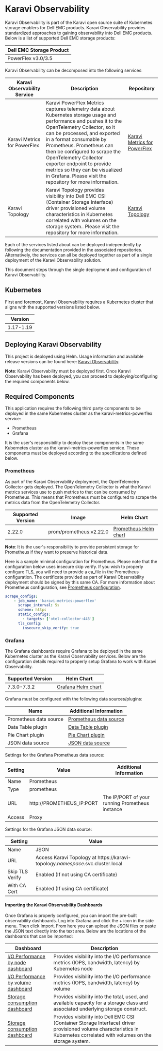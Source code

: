 <!--
Copyright (c) 2020 Dell Inc., or its subsidiaries. All Rights Reserved.

Licensed under the Apache License, Version 2.0 (the "License");
you may not use this file except in compliance with the License.
You may obtain a copy of the License at

    http://www.apache.org/licenses/LICENSE-2.0
-->

# Karavi Observability

Karavi Observability is part of the Karavi open source suite of Kubernetes storage enablers for Dell EMC products. Karavi Observability provides standardized approaches to gaining observability into Dell EMC products.  Below is a list of supported Dell EMC storage products:

| Dell EMC Storage Product   |
| --------- |
| PowerFlex v3.0/3.5 |

Karavi Observability can be decomposed into the following services:

| Karavi Observability Service | Description | Repository |
| --------- | --------- | --------- |
| Karavi Metrics for PowerFlex | Karavi PowerFlex Metrics captures telemetry data about Kubernetes storage usage and performance and pushes it to the OpenTelemetry Collector, so it can be processed, and exported in a format consumable by Prometheus. Prometheus can then be configured to scrape the OpenTelemetry Collector exporter endpoint to provide metrics so they can be visualized in Grafana. Please visit the repository for more information. | [Karavi Metrics for PowerFlex](https://github.com/dell/karavi-metrics-powerflex) |
| Karavi Topology | Karavi Topology provides visibility into Dell EMC CSI (Container Storage Interface) driver provisioned volume characteristics in Kubernetes correlated with volumes on the storage system.. Please visit the repository for more information. | [Karavi Topology](https://github.com/dell/karavi-topology) |

Each of the services listed about can be deployed independently by following the documentation provided in the associated repositories.  Alternatively, the services can all be deployed together as part of a single deployment of the Karavi Observability solution.

This document steps through the single deployment and configuration of Karavi Observability.

## Kubernetes

First and foremost, Karavi Observability requires a Kubernetes cluster that aligns with the supported versions listed below.

| Version   |
| --------- |
| 1.17-1.19 |

## Deploying Karavi Observability

This project is deployed using Helm. Usage information and available release versions can be found here: [Karavi Observability](https://github.com/dell/helm-charts/tree/main/charts/karavi-observability).

**Note**: Karavi Observability must be deployed first.  Once Karavi Observability has been deployed, you can proceed to deploying/configuring the required components below.

## Required Components

This application requires the following third party components to be deployed in the same Kubernetes cluster as the karavi-metrics-powerflex service:

* Prometheus
* Grafana

It is the user's responsibility to deploy these components in the same Kubernetes cluster as the karavi-metrics-powerflex service.  These components must be deployed according to the specifications defined below.

### Prometheus

As part of the Karavi Observability deployment, the OpenTelemetry Collector gets deployed.  The OpenTelemetry Collector is what the Karavi metrics services use to push metrics to that can be consumed by Prometheus.  This means that Prometheus must be configured to scrape the metrics data from the OpenTelemetry Collector.

| Supported Version | Image                   | Helm Chart                                                   |
| ----------------- | ----------------------- | ------------------------------------------------------------ |
| 2.22.0           | prom/prometheus:v2.22.0 | [Prometheus Helm chart](https://github.com/prometheus-community/helm-charts/tree/main/charts/prometheus) |

**Note**: It is the user's responsibility to provide persistent storage for Prometheus if they want to preserve historical data.

Here is a sample minimal configuration for Prometheus. Please note that the configuration below uses insecure skip verify. If you wish to properly configure TLS, you will need to provide a ca_file in the Prometheus configuration. The certificate provided as part of Karavi Observability deployment should be signed by this same CA. For more information about Prometheus configuration, see [Prometheus configuration](https://prometheus.io/docs/prometheus/latest/configuration/configuration/#configuration).

```yaml
scrape_configs:
    - job_name: 'karavi-metrics-powerflex'
      scrape_interval: 5s
      scheme: https
      static_configs:
        - targets: ['otel-collector:443']
      tls_config:
        insecure_skip_verify: true
```

### Grafana

The Grafana dashboards require Grafana to be deployed in the same Kubernetes cluster as the Karavi Observability services.  Below are the configuration details required to properly setup Grafana to work with Karavi Observability.

| Supported Version | Helm Chart                                                |
| ----------------- | --------------------------------------------------------- |
| 7.3.0-7.3.2       | [Grafana Helm chart](https://github.com/grafana/helm-charts/tree/main/charts/grafana) |

Grafana must be configured with the following data sources/plugins:

| Name                   | Additional Information                                                     |
| ---------------------- | -------------------------------------------------------------------------- |
| Prometheus data source | [Prometheus data source](https://grafana.com/docs/grafana/latest/features/datasources/prometheus/)   |
| Data Table plugin      | [Data Table plugin](https://grafana.com/grafana/plugins/briangann-datatable-panel/installation) |
| Pie Chart plugin       | [Pie Chart plugin](https://grafana.com/grafana/plugins/grafana-piechart-panel)                 |
| JSON data source       | [JSON data source](https://grafana.com/grafana/plugins/simpod-json-datasource)                 |

Settings for the Grafana Prometheus data source:

| Setting | Value                     | Additional Information                          |
| ------- | ------------------------- | ----------------------------------------------- |
| Name    | Prometheus                |                                                 |
| Type    | prometheus                |                                                 |
| URL     | http://PROMETHEUS_IP:PORT | The IP/PORT of your running Prometheus instance |
| Access  | Proxy                     |                                                 |

Settings for the Grafana JSON data source:

| Setting             | Value                             |
| ------------------- | --------------------------------- |
| Name                | JSON |
| URL                 | Access Karavi Topology at https://karavi-topology.*namespace*.svc.cluster.local |
| Skip TLS Verify     | Enabled (If not using CA certificate) |
| With CA Cert        | Enabled (If using CA certificate) |

#### Importing the Karavi Observability Dashboards

Once Grafana is properly configured, you can import the pre-built observability dashboards. Log into Grafana and click the + icon in the side menu. Then click Import. From here you can upload the JSON files or paste the JSON text directly into the text area.  Below are the locations of the dashboards that can be imported:

| Dashboard           | Description |
| ------------------- | --------------------------------- |
| [I/O Performance by node dashboard](https://github.com/dell/karavi-metrics-powerflex/blob/main/grafana/dashboards/powerflex/sdc_io_metrics.json) | Provides visibility into the I/O performance metrics (IOPS, bandwidth, latency) by Kubernetes node |
| [I/O Performance by volume dashboard](https://github.com/dell/karavi-metrics-powerflex/blob/main/grafana/dashboards/powerflex/volume_io_metrics.json) | Provides visibility into the I/O performance metrics (IOPS, bandwidth, latency) by volume |
| [Storage consumption dashboard](https://github.com/dell/karavi-metrics-powerflex/blob/main/grafana/dashboards/powerflex/storage_consumption.json) | Provides visibility into the total, used, and available capacity for a storage class and associated underlying storage construct. |
| [Storage consumption dashboard](https://github.com/dell/karavi-metrics-powerflex/blob/main/grafana/dashboards/powerflex/storage_consumption.json) | Provides visibility into Dell EMC CSI (Container Storage Interface) driver provisioned volume characteristics in Kubernetes correlated with volumes on the storage system. |

